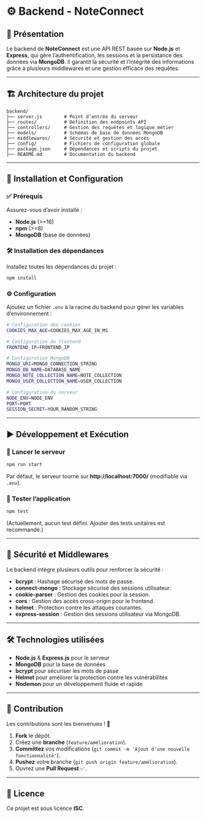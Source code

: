 # ⚙️ Backend - NoteConnect

## 🔎 Présentation
Le backend de **NoteConnect** est une API REST basée sur **Node.js** et **Express**, qui gère l’authentification, les sessions et la persistance des données via **MongoDB**. Il garantit la sécurité et l’intégrité des informations grâce à plusieurs middlewares et une gestion efficace des requêtes.

---

## 🏗️ Architecture du projet
```
backend/
├── server.js        # Point d’entrée du serveur
├── routes/          # Définition des endpoints API
├── controllers/     # Gestion des requêtes et logique métier
├── models/          # Schémas de base de données MongoDB
├── middlewares/     # Sécurité et gestion des accès
├── config/          # Fichiers de configuration globale
├── package.json     # Dépendances et scripts du projet
├── README.md        # Documentation du backend
```

---

## 🚀 Installation et Configuration

### ✅ Prérequis
Assurez-vous d’avoir installé :
- **Node.js** (>=16)
- **npm** (>=8)
- **MongoDB** (base de données)

### 🛠️ Installation des dépendances
Installez toutes les dépendances du projet :
```sh
npm install
```

### ⚙️ Configuration
Ajoutez un fichier `.env` à la racine du backend pour gérer les variables d’environnement :
```sh
# Configuration des cookies
COOKIES_MAX_AGE=COOKIES_MAX_AGE_IN_MS

# Configuration du frontend
FRONTEND_IP=FRONTEND_IP

# Configuration MongoDB
MONGO_URI=MONGO_CONNECTION_STRING
MONGO_DB_NAME=DATABASE_NAME
MONGO_NOTE_COLLECTION_NAME=NOTE_COLLECTION
MONGO_USER_COLLECTION_NAME=USER_COLLECTION

# Configuration du serveur
NODE_ENV=NODE_ENV
PORT=PORT
SESSION_SECRET=YOUR_RANDOM_STRING
```

---

## ▶️ Développement et Exécution

### 🔹 Lancer le serveur
```sh
npm run start
```
Par défaut, le serveur tourne sur **http://localhost:7000/** (modifiable via `.env`).

### 🔹 Tester l’application
```sh
npm test
```
(Actuellement, aucun test défini. Ajouter des tests unitaires est recommandé.)

---

## 🔐 Sécurité et Middlewares
Le backend intègre plusieurs outils pour renforcer la sécurité :
- **bcrypt** : Hashage sécurisé des mots de passe.
- **connect-mongo** : Stockage sécurisé des sessions utilisateur.
- **cookie-parser** : Gestion des cookies pour la session.
- **cors** : Gestion des accès cross-origin pour le frontend.
- **helmet** : Protection contre les attaques courantes.
- **express-session** : Gestion des sessions utilisateur via MongoDB.

---

## 🛠️ Technologies utilisées
- **Node.js** & **Express.js** pour le serveur
- **MongoDB** pour la base de données
- **bcrypt** pour sécuriser les mots de passe
- **Helmet** pour améliorer la protection contre les vulnérabilités
- **Nodemon** pour un développement fluide et rapide

---

## 🤝 Contribution
Les contributions sont les bienvenues ! 🚀

1. **Fork** le dépôt.
2. Créez une **branche** (`feature/amélioration`).
3. **Committez** vos modifications (`git commit -m 'Ajout d'une nouvelle fonctionnalité'`).
4. **Pushez** votre branche (`git push origin feature/amélioration`).
5. Ouvrez une **Pull Request** ✅.

---

## 📜 Licence
Ce projet est sous licence **ISC**.
